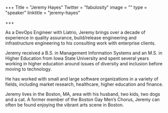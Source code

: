 +++
Title = "Jeremy Hayes"
Twitter = "fabulosity"
image = ""
type = "speaker"
linktitle = "jeremy-hayes"

+++

As a DevOps Engineer with Liatrio, Jeremy brings over a decade of experience in quality assurance, build/release engineering and infrastructure engineering to his consulting work with enterprise clients.

Jeremy received a B.S. in Management Information Systems and an M.S. in Higher Education from Iowa State University and spent several years working in higher education around issues of diversity and inclusion before moving to technology.

He has worked with small and large software organizations in a variety of fields, including market research, healthcare, higher education and finance.

Jeremy lives in the Boston, MA, area with his husband, two kids, two dogs and a cat. A former member of the Boston Gay Men’s Chorus, Jeremy can often be found enjoying the vibrant arts scene in Boston.
